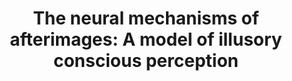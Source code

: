 ---
title: "The neural mechanisms of afterimages: A model of illusory conscious perception"
project_id: consciousness
conf_date: 2022-11-01
conference_id: "SFN_2022"
presenters:
   - micah_holness
   - tyler_morgan
   - joshua_teves
   - daniel_handwerker
   - peter_bandettini
   - sharif_kronemer
summary: "<p>There are two broad categories of conscious perception: (1) exteroceptive (e.g., seeing an image on a computer screen) and (2) interoceptive (e.g., imagination, hallucinations, dreams, etc.). The neural mechanisms that emerge these two kinds of conscious perception are not fully known. Previous studies have used imagery or patient groups with spontaneous hallucinations to study interoceptive conscious perception. The current investigation uses afterimages as a model of illusory, interoceptive conscious perception in healthy participants</p>

<p>Primary Aim</p>

<p>Use afterimages and perceptually-matched mock afterimages to identify the neural mechanisms for interoceptive, illusory<br />
conscious perception.</p>"
file: /assets/presentations/Holness_et_al_SfN_2022_sm.pdf
filename: Holness_et_al_SfN_2022_sm.pdf
layout: presentation
---